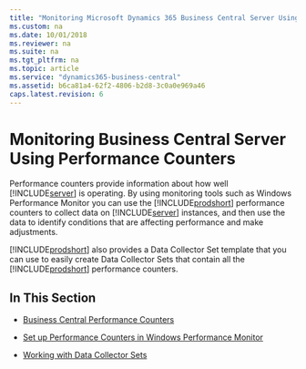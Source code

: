 ```yaml
---
title: "Monitoring Microsoft Dynamics 365 Business Central Server Using Performance Counters"
ms.custom: na
ms.date: 10/01/2018
ms.reviewer: na
ms.suite: na
ms.tgt_pltfrm: na
ms.topic: article
ms.service: "dynamics365-business-central"
ms.assetid: b6ca81a4-62f2-4806-b2d8-3c0a0e969a46
caps.latest.revision: 6
---
```

# Monitoring Business Central Server Using Performance Counters
Performance counters provide information about how well [!INCLUDE[server](../developer/includes/server.md)] is operating. By using monitoring tools such as Windows Performance Monitor <!-- remove temporarily until we determine support for this and System Center Operations Manager,--> you can use the [!INCLUDE[prodshort](../developer/includes/prodshort.md)] performance counters to collect data on [!INCLUDE[server](../developer/includes/server.md)] instances, and then use the data to identify conditions that are affecting performance and make adjustments.  

 [!INCLUDE[prodshort](../developer/includes/prodshort.md)] also provides a Data Collector Set template that you can use to easily create Data Collector Sets that contain all the [!INCLUDE[prodshort](../developer/includes/prodshort.md)] performance counters.  

## In This Section  

-   [Business Central Performance Counters](performance-counters.md)  

-   [Set up Performance Counters in Windows Performance Monitor](set-up-performance-counters-performance-monitor.md)  

-   [Working with Data Collector Sets](monitor-work-with-data-collector-sets.md)  

<!-- remove temporarily until we determine support for this  For information about System Center Operations Manager, see [Microsoft Dynamics NAV  Management Pack for System Center Operations Manager](http://go.microsoft.com/fwlink/?LinkID=722863).-->
